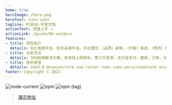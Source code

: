 ```yaml
---
home: true
heroImage: /hero.png
heroText: tutu-vue3
tagline: PC前台-开发文档
actionText: 快速上手 →
actionLink: /guide/00-vue3pre
features:
- title: 项目简介
  details: B2C电商平台，综合品类平台。平台理念：（品质）新鲜、（价格）亲民、（物流）快捷。
- title: 业务亮点
  details: SKU前端解决方案，本地线上购物车，第三方登录，支付宝支付，搜索，订单，分类
- title: 技术使用
  details: Vue3.0 @vueuse/core vue-router vuex vuex-persistedstate axios vee-validate power-set
footer: Copyright © 2022 
---
```



![node-current](https://img.shields.io/node/v/next)
![npm](https://img.shields.io/npm/v/n)
![npm (tag)](https://img.shields.io/npm/v/vue/next?color=green&label=vue)

> [演示地址](https://tutu-vue3.vercel.app)
